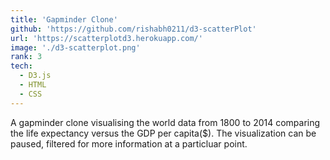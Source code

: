 ```yaml
---
title: 'Gapminder Clone'
github: 'https://github.com/rishabh0211/d3-scatterPlot'
url: 'https://scatterplotd3.herokuapp.com/'
image: './d3-scatterplot.png'
rank: 3
tech:
  - D3.js
  - HTML
  - CSS
---
```


A gapminder clone visualising the world data from 1800 to 2014 comparing the life expectancy versus the GDP per capita($). The visualization can be paused, filtered for more information at a particluar point.